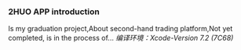### 2HUO APP introduction
Is my graduation project,About second-hand trading platform,Not yet completed, is in the process of...
*编译环境：Xcode-Version 7.2 (7C68)*
